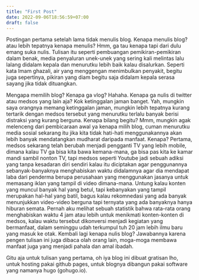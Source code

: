 ```yaml
---
title: "First Post"
date: 2022-09-06T18:56:59+07:00
draft: false
---
```


Postingan pertama setelah lama tidak menulis blog. Kenapa menulis blog? atau lebih tepatnya kenapa menulis? Hmm, ga tau kenapa tapi dari dulu emang suka nulis. Tulisan itu seperti pembuangan pemikiran-pemikiran dalam benak, media penyaluran unek-unek yang sering kali melintas lalu lalang didalam kepala dan menurutku lebih baik kalau disalurkan. Seperti kata Imam ghazali, air yang menggengan menimbulkan penyakit, begitu juga sepertinya, pikiran yang diam begitu saja didalam kepala serasa sayang jika tidak dituangkan.

Mengapa memilih blog? Kenapa ga vlog? Hahaha. Kenapa ga nulis di twitter atau medsos yang lain aja? Kok ketinggalan jaman banget. Yah, mungkin saya orangnya memang ketinggalan jaman, mungkin lebih tepatnya kurang tertarik dengan medsos tersebut yang menurutku terlalu banyak berisi distraksi yang kurang berguna. Kenapa bilang begitu? Mmm, mungkin agak melenceng dari pembicaraan awal ya kenapa milih blog, cuman menurutku media sosial sekarang itu jika kita tidak hati-hati menggunakannya akan lebih banyak mendatangkan mudharat daripada manfaat. Kenapa? Pertama, medsos sekarang telah berubah menjadi pengganti TV yang lebih mobile, dimana kalau TV ga bisa kita bawa kemana-mana, ga bisa pas kita ke kamar mandi sambil nonton TV, tapi medsos seperti Youtube jadi sebuah adiksi yang tanpa kesadaran diri sendiri kalau itu diciptakan agar penggunannya sebanyak-banyaknya menghabiskan waktu didalamnya agar dia mendapat laba dari penderma berupa perusahaan yang menggunakan jasanya untuk memasang iklan yang tampil di video dimana-mana. Untung kalau konten yang muncul banyak hal yang betul, tapi kebanyakan yang tampil merupakan hal-hal yang batil, bagus kalau rekomnedasi yang ada banyak menunjukkan video-video berguna tapi ternyata yang ada banyaknya hanya hiburan semata. Pernah aku melihat sebuah statistik bahwa rata-rata orang menghabiskan waktu 4 jam atau lebih untuk menikmati konten-konten di medsos, kalau waktu tersebut dikonversi menjadi kegiatan yang bermanfaat, dalam seminggu udah terkumpul tuh 20 jam lebih ilmu baru yang masuk ke otak. Kembali lagi kenapa nulis blog? Jawabannya karena pengen tulisan ini juga dibaca olah orang lain, moga-moga membawa manfaat juga yang menjadi pahala dan amal ibadah.

Gitu aja untuk tulisan yang pertama, oh iya blog ini dibuat gratisan lho, untuk hosting pakai github pages, untuk blognya dibangun pakai software yang namanya hugo (gohugo.io).
